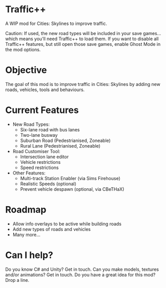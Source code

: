 # Traffic++
A WIP mod for Cities: Skylines to improve traffic.

Caution: If used, the new road types will be included in your save games... which means you'll need Traffic++ to load them. If you want to disable all Traffic++ features, but still open those save games, enable Ghost Mode in the mod options.

# Objective
The goal of this mod is to improve traffic in Cities: Skylines by adding new roads, vehicles, tools and behaviours.

# Current Features
- New Road Types:
	- Six-lane road with bus lanes
	- Two-lane busway
	- Suburban Road (Pedestrianised, Zoneable)
	- Rural Lane (Pedestrianised, Zoneable)
- Road Customiser Tool:
	- Intersection lane editor
	- Vehicle restrictions
	- Speed restrictions
- Other Features:
	- Multi-track Station Enabler (via Sims Firehouse)
	- Realistic Speeds (optional)
	- Prevent vehicle despawn (optional, via CBeTHaX)

# Roadmap
- Allow info overlays to be active while building roads
- Add new types of roads and vehicles
- Many more...
 
# Can I help?
Do you know C# and Unity? Get in touch.
Can you make models, textures and/or animations? Get in touch.
Do you have a great idea for this mod? Drop a line.
